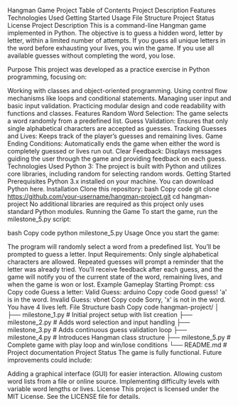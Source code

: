 Hangman Game Project
Table of Contents
Project Description
Features
Technologies Used
Getting Started
Usage
File Structure
Project Status
License
Project Description
This is a command-line Hangman game implemented in Python. The objective is to guess a hidden word, letter by letter, within a limited number of attempts. If you guess all unique letters in the word before exhausting your lives, you win the game. If you use all available guesses without completing the word, you lose.

Purpose
This project was developed as a practice exercise in Python programming, focusing on:

Working with classes and object-oriented programming.
Using control flow mechanisms like loops and conditional statements.
Managing user input and basic input validation.
Practicing modular design and code readability with functions and classes.
Features
Random Word Selection: The game selects a word randomly from a predefined list.
Guess Validation: Ensures that only single alphabetical characters are accepted as guesses.
Tracking Guesses and Lives: Keeps track of the player’s guesses and remaining lives.
Game Ending Conditions: Automatically ends the game when either the word is completely guessed or lives run out.
Clear Feedback: Displays messages guiding the user through the game and providing feedback on each guess.
Technologies Used
Python 3: The project is built with Python and utilizes core libraries, including random for selecting random words.
Getting Started
Prerequisites
Python 3.x installed on your machine. You can download Python here.
Installation
Clone this repository:
bash
Copy code
git clone https://github.com/your-username/hangman-project.git
cd hangman-project
No additional libraries are required as this project only uses standard Python modules.
Running the Game
To start the game, run the milestone_5.py script:

bash
Copy code
python milestone_5.py
Usage
Once you start the game:

The program will randomly select a word from a predefined list.
You’ll be prompted to guess a letter.
Input Requirements:
Only single alphabetical characters are allowed.
Repeated guesses will prompt a reminder that the letter was already tried.
You’ll receive feedback after each guess, and the game will notify you of the current state of the word, remaining lives, and when the game is won or lost.
Example Gameplay
Starting Prompt:
css
Copy code
Guess a letter: 
Valid Guess:
arduino
Copy code
Good guess! 'a' is in the word.
Invalid Guess:
vbnet
Copy code
Sorry, 'x' is not in the word. You have 4 lives left.
File Structure
bash
Copy code
hangman-project/
│
├── milestone_1.py          # Initial project setup with list creation
├── milestone_2.py          # Adds word selection and input handling
├── milestone_3.py          # Adds continuous guess validation loop
├── milestone_4.py          # Introduces Hangman class structure
├── milestone_5.py          # Complete game with play loop and win/lose conditions
└── README.md               # Project documentation
Project Status
The game is fully functional. Future improvements could include:

Adding a graphical interface (GUI) for easier interaction.
Allowing custom word lists from a file or online source.
Implementing difficulty levels with variable word lengths or lives.
License
This project is licensed under the MIT License. See the LICENSE file for details.
